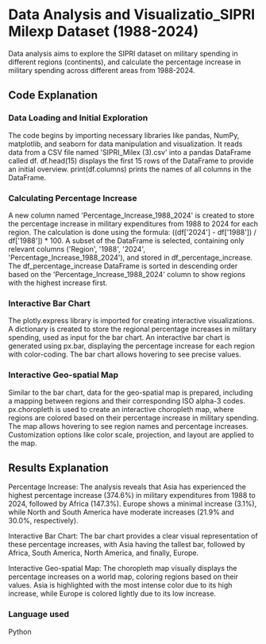 
# Data Analysis and Visualizatio_SIPRI Milexp Dataset (1988-2024)
Data analysis aims to explore the SIPRI dataset on military spending in different regions (continents), and calculate the percentage increase in military spending across different areas from 1988-2024. 

## Code Explanation

### Data Loading and Initial Exploration

The code begins by importing necessary libraries like pandas, NumPy, matplotlib, and seaborn for data manipulation and visualization.
It reads data from a CSV file named 'SIPRI_Milex (3).csv' into a pandas DataFrame called df.
df.head(15) displays the first 15 rows of the DataFrame to provide an initial overview.
print(df.columns) prints the names of all columns in the DataFrame.

### Calculating Percentage Increase

A new column named 'Percentage_Increase_1988_2024' is created to store the percentage increase in military expenditures from 1988 to 2024 for each region. The calculation is done using the formula: ((df['2024'] - df['1988']) / df['1988']) * 100.
A subset of the DataFrame is selected, containing only relevant columns ('Region', '1988', '2024', 'Percentage_Increase_1988_2024'), and stored in df_percentage_increase.
The df_percentage_increase DataFrame is sorted in descending order based on the 'Percentage_Increase_1988_2024' column to show regions with the highest increase first.

### Interactive Bar Chart

The plotly.express library is imported for creating interactive visualizations.
A dictionary is created to store the regional percentage increases in military spending, used as input for the bar chart.
An interactive bar chart is generated using px.bar, displaying the percentage increase for each region with color-coding. The bar chart allows hovering to see precise values.

### Interactive Geo-spatial Map

Similar to the bar chart, data for the geo-spatial map is prepared, including a mapping between regions and their corresponding ISO alpha-3 codes.
px.choropleth is used to create an interactive choropleth map, where regions are colored based on their percentage increase in military spending. The map allows hovering to see region names and percentage increases. Customization options like color scale, projection, and layout are applied to the map.


## Results Explanation

Percentage Increase: The analysis reveals that Asia has experienced the highest percentage increase (374.6%) in military expenditures from 1988 to 2024, followed by Africa (147.3%). Europe shows a minimal increase (3.1%), while North and South America have moderate increases (21.9% and 30.0%, respectively).

Interactive Bar Chart: The bar chart provides a clear visual representation of these percentage increases, with Asia having the tallest bar, followed by Africa, South America, North America, and finally, Europe.

Interactive Geo-spatial Map: The choropleth map visually displays the percentage increases on a world map, coloring regions based on their values. Asia is highlighted with the most intense color due to its high increase, while Europe is colored lightly due to its low increase.

### Language used 
Python
